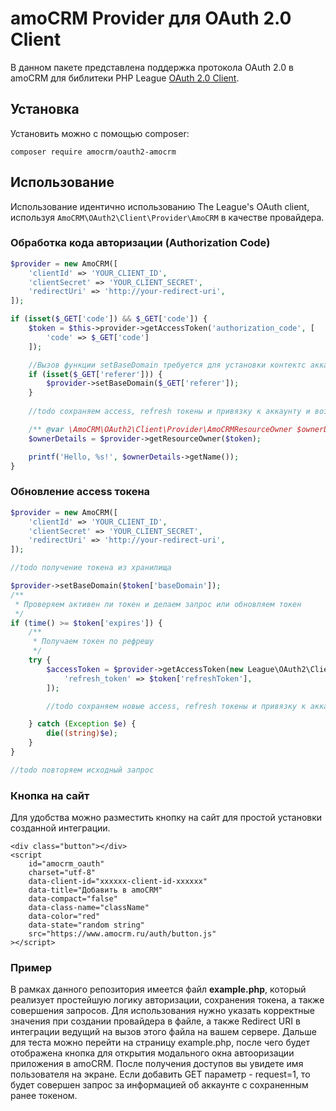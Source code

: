 # amoCRM Provider для OAuth 2.0 Client

В данном пакете представлена поддержка протокола OAuth 2.0 в amoCRM для библитеки PHP League [OAuth 2.0 Client](https://github.com/thephpleague/oauth2-client).

## Установка

Установить можно с помощью composer:

```
composer require amocrm/oauth2-amocrm
```

## Использование

Использование идентично использованию The League's OAuth client, используя `AmoCRM\OAuth2\Client\Provider\AmoCRM` в качестве провайдера.

### Обработка кода авторизации (Authorization Code)

```php
$provider = new AmoCRM([
    'clientId' => 'YOUR_CLIENT_ID',
    'clientSecret' => 'YOUR_CLIENT_SECRET',
    'redirectUri' => 'http://your-redirect-uri',
]);

if (isset($_GET['code']) && $_GET['code']) {
    $token = $this->provider->getAccessToken('authorization_code', [
        'code' => $_GET['code']
    ]);

    //Вызов функции setBaseDomain требуется для установки контектс аккаунта.
    if (isset($_GET['referer'])) {
        $provider->setBaseDomain($_GET['referer']);
    }
    
    //todo сохраняем access, refresh токены и привязку к аккаунту и возможно пользователю

	/** @var \AmoCRM\OAuth2\Client\Provider\AmoCRMResourceOwner $ownerDetails */
    $ownerDetails = $provider->getResourceOwner($token);

    printf('Hello, %s!', $ownerDetails->getName());
}
```

### Обновление access токена

```php
$provider = new AmoCRM([
    'clientId' => 'YOUR_CLIENT_ID',
    'clientSecret' => 'YOUR_CLIENT_SECRET',
    'redirectUri' => 'http://your-redirect-uri',
]);

//todo получение токена из хранилища

$provider->setBaseDomain($token['baseDomain']);
/**
 * Проверяем активен ли токен и делаем запрос или обновляем токен
 */
if (time() >= $token['expires']) {
	/**
	 * Получаем токен по рефрешу
	 */
	try {
		$accessToken = $provider->getAccessToken(new League\OAuth2\Client\Grant\RefreshToken(), [
			'refresh_token' => $token['refreshToken'],
		]);

		//todo сохраняем новые access, refresh токены и привязку к аккаунту и возможно пользователю

	} catch (Exception $e) {
		die((string)$e);
	}
}

//todo повторяем исходный запрос
```

### Кнопка на сайт ###
Для удобства можно разместить кнопку на сайт для простой установки созданной интеграции.
```
<div class="button"></div>
<script 
    id="amocrm_oauth"
    charset="utf-8"
    data-client-id="xxxxxx-client-id-xxxxxx"
    data-title="Добавить в amoCRM"
    data-compact="false"
    data-class-name="className"
    data-color="red"
    data-state="random string"
    src="https://www.amocrm.ru/auth/button.js"
></script>
```

### Пример
В рамках данного репозитория имеется файл **example.php**, который реализует простейшую логику авторизации, сохранения токена, а также совершения запросов.
Для использования нужно указать корректные значения при создании провайдера в файле, а также Redirect URI в интеграции ведущий на вызов этого файла на вашем сервере.
Дальше для теста можно перейти на страницу example.php, после чего будет отображена кнопка для открытия модального окна автооризации приложения в amoCRM.
После получения доступов вы увидете имя пользователя на экране.
Если добавить GET параметр - request=1, то будет совершен запрос за информацией об аккаунте с сохраненным ранее токеном.
